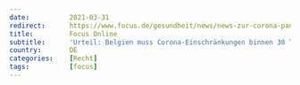 ```yaml
---
date:          2021-03-31
redirect:      https://www.focus.de/gesundheit/news/news-zur-corona-pandemie-urteil-belgien-muss-corona-einschraenkungen-binnen-30-tagen-aufheben_id_13150097.html
title:         Focus Online
subtitle:      'Urteil: Belgien muss Corona-Einschränkungen binnen 30 Tagen aufheben'
country:       DE
categories:    [Recht]
tags:          [focus]
---
```

